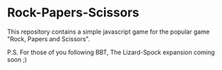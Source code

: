 # Rock-Papers-Scissors

This repository contains a simple javascript game for the popular game "Rock, Papers and Scissors".

P.S. For those of you following BBT, The Lizard-Spock expansion coming soon ;)
